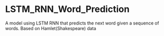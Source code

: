 # LSTM_RNN_Word_Prediction
A model using LSTM RNN that predicts the next word given a sequence of words. Based on Hamlet(Shakespeare) data
